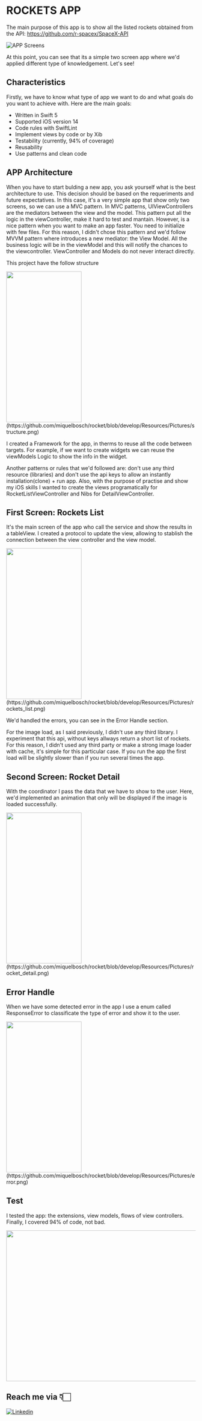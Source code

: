 # ROCKETS APP

The main purpose of this app is to show all the listed rockets obtained from the API: https://github.com/r-spacex/SpaceX-API

![APP Screens](https://github.com/miquelbosch/rocket/blob/develop/Resources/GIFs/demo.gif)

At this point, you can see that its a simple two screen app where we'd applied different type of knowledgement. Let's see!

## Characteristics 
Firstly, we have to know what type of app we want to do and what goals do you want to achieve with. Here are the main goals:

* Written in Swift 5
* Supported iOS version 14
* Code rules with SwiftLint
* Implement views by code or by Xib
* Testability (currently, 94% of coverage)
* Reusability
* Use patterns and clean code

## APP Architecture
When you have to start bulding a new app, you ask yourself what is the best architecture to use. This decision should be based on the requeriments and future expectatives. In this case, it's a very simple app that show only two screens, so we can use a MVC pattern. In MVC patterns, UIViewControllers are the mediators between the view and the model. This pattern put all the logic in the viewController, make it hard to test and mantain. However, is a nice pattern when you want to make an app faster. You need to initialize with few files. For this reason, I didn't chose this pattern and we'd follow MVVM pattern where introduces a new mediator: the View Model. All the business logic will be in the viewModel and this will notify the chances to the viewcontroller. ViewController and Models do not never interact directly.

This project have the follow structure

<img src="Resources/Pictures/structure.png" width="200" height="400">
(https://github.com/miquelbosch/rocket/blob/develop/Resources/Pictures/structure.png)

I created a Framework for the app, in therms to reuse all the code between targets. For example, if we want to create widgets we can reuse the viewModels Logic to show the info in the widget. 

Another patterns or rules that we'd followed are: don't use any third resource (libraries) and don't use the api keys to allow an instantly installation(clone) + run app. Also, with the purpose of practise and show my iOS skills I wanted to create the views programatically for RocketListViewController and Nibs for DetailViewController.

## First Screen: Rockets List
It's the main screen of the app who call the service and show the results in a tableView. I created a protocol to update the view, allowing to stablish the connection between the view controller and the view model. 

<img src="Resources/Pictures/rockets_list.png" width="200" height="400">
(https://github.com/miquelbosch/rocket/blob/develop/Resources/Pictures/rockets_list.png)

We'd handled the errors, you can see in the Error Handle section.

For the image load, as I said previously, I didn't use any third library. I experiment that this api, without keys allways return a short list of rockets. For this reason, I didn't used any third party or make a strong image loader with cache, it's simple for this particular case. If you run the app the first load will be slightly slower than if you run several times the app. 

## Second Screen: Rocket Detail
With the coordinator I pass the data that we have to show to the user. Here, we'd implemented an animation that only will be displayed if the image is loaded successfully.

<img src="Resources/Pictures/rocket_detail.png" width="200" height="400">
(https://github.com/miquelbosch/rocket/blob/develop/Resources/Pictures/rocket_detail.png)

## Error Handle
When we have some detected error in the app I use a enum called ResponseError to classificate the type of error and show it to the user.

<img src="Resources/Pictures/error.png" width="200" height="400">
(https://github.com/miquelbosch/rocket/blob/develop/Resources/Pictures/error.png)

## Test
I tested the app: the extensions, view models, flows of view controllers. Finally, I covered 94% of code, not bad. 

<img src="Resources/Pictures/coverage.png" width="600" height="400">

## Reach me via 👇🏻

 [![Linkedin](https://raw.githubusercontent.com/Shubham0812/SearchX/master/linkedIn.png)](https://www.linkedin.com/in/miquelboschcortes/)





